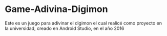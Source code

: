 # Game-Adivina-Digimon
Este es un juego para adivinar el digimon el cual realicé como proyecto en la universidad, creado en Android Studio, en el año 2016
